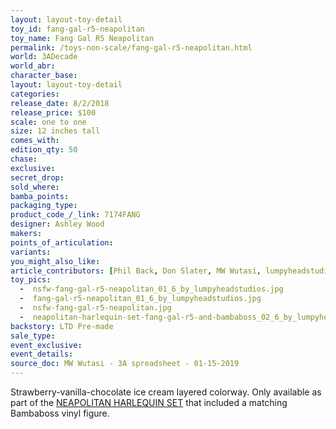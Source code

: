 ```yaml
---
layout: layout-toy-detail 
toy_id: fang-gal-r5-neapolitan
toy_name: Fang Gal R5 Neapolitan
permalink: /toys-non-scale/fang-gal-r5-neapolitan.html
world: 3ADecade
world_abr: 
character_base: 
layout: layout-toy-detail
categories: 
release_date: 8/2/2018
release_price: $100 
scale: one to one
size: 12 inches tall
comes_with: 
edition_qty: 50
chase: 
exclusive: 
secret_drop: 
sold_where: 
bamba_points: 
packaging_type: 
product_code_/_link: 7174FANG
designer: Ashley Wood
makers: 
points_of_articulation: 
variants: 
you_might_also_like: 
article_contributors: [Phil Back, Don Slater, MW Wutasi, lumpyheadstudios]
toy_pics: 
  -  nsfw-fang-gal-r5-neapolitan_01_6_by_lumpyheadstudios.jpg
  -  fang-gal-r5-neapolitan_01_6_by_lumpyheadstudios.jpg
  -  nsfw-fang-gal-r5-neapolitan.jpg
  -  neapolitan-harlequin-set-fang-gal-r5-and-bambaboss_02_6_by_lumpyheadstudios.jpg
backstory: LTD Pre-made
sale_type: 
event_exclusive: 
event_details: 
source_doc: MW Wutasi - 3A spreadsheet - 01-15-2019
---
```

Strawberry-vanilla-chocolate ice cream layered colorway. Only available as part of the <a href="/toys-non-scale/neapolitan-harlequin-set-fang-gal-r5-and-bambaboss.html">NEAPOLITAN HARLEQUIN SET</a> that included a matching Bambaboss vinyl figure.